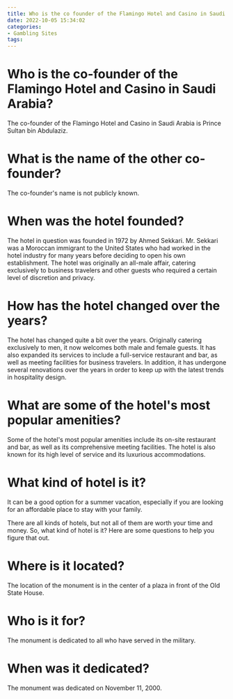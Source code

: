 ```yaml
---
title: Who is the co founder of the Flamingo Hotel and Casino in Saudi Arabia
date: 2022-10-05 15:34:02
categories:
- Gambling Sites
tags:
---
```



#  Who is the co-founder of the Flamingo Hotel and Casino in Saudi Arabia?

The co-founder of the Flamingo Hotel and Casino in Saudi Arabia is Prince Sultan bin Abdulaziz.

#  What is the name of the other co-founder?

The co-founder's name is not publicly known.

#  When was the hotel founded?

The hotel in question was founded in 1972 by Ahmed Sekkari. Mr. Sekkari was a Moroccan immigrant to the United States who had worked in the hotel industry for many years before deciding to open his own establishment. The hotel was originally an all-male affair, catering exclusively to business travelers and other guests who required a certain level of discretion and privacy.

# How has the hotel changed over the years?

The hotel has changed quite a bit over the years. Originally catering exclusively to men, it now welcomes both male and female guests. It has also expanded its services to include a full-service restaurant and bar, as well as meeting facilities for business travelers. In addition, it has undergone several renovations over the years in order to keep up with the latest trends in hospitality design.

# What are some of the hotel's most popular amenities?

Some of the hotel's most popular amenities include its on-site restaurant and bar, as well as its comprehensive meeting facilities. The hotel is also known for its high level of service and its luxurious accommodations.

#  What kind of hotel is it?

It can be a good option for a summer vacation, especially if you are looking for an affordable place to stay with your family.

There are all kinds of hotels, but not all of them are worth your time and money. So, what kind of hotel is it? Here are some questions to help you figure that out.

#  Where is it located?

The location of the monument is in the center of a plaza in front of the Old State House.

# Who is it for?

The monument is dedicated to all who have served in the military.

# When was it dedicated?

The monument was dedicated on November 11, 2000.